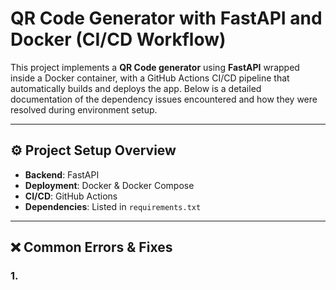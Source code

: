 # QR Code Generator with FastAPI and Docker (CI/CD Workflow)

This project implements a **QR Code generator** using **FastAPI** wrapped inside a Docker container, with a GitHub Actions CI/CD pipeline that automatically builds and deploys the app. Below is a detailed documentation of the dependency issues encountered and how they were resolved during environment setup.

---

## ⚙️ Project Setup Overview

- **Backend**: FastAPI
- **Deployment**: Docker & Docker Compose
- **CI/CD**: GitHub Actions
- **Dependencies**: Listed in `requirements.txt`

---

## ❌ Common Errors & Fixes

### 1. 
